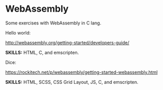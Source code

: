 # WebAssembly

Some exercises with WebAssembly in C lang.

Hello world:

http://webassembly.org/getting-started/developers-guide/

**SKILLS:** HTML, C, and emscripten.

Dice:

https://rockitech.net/p/webassembly/getting-started-webassembly.html

**SKILLS:** HTML, SCSS, CSS Grid Layout, JS, C, and emscripten.
